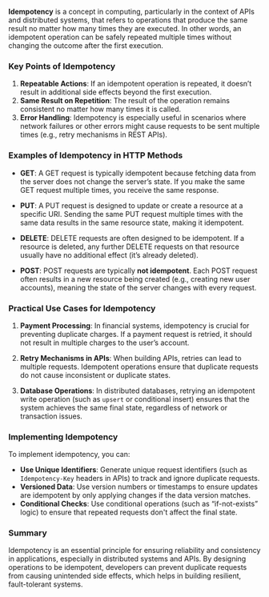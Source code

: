 **Idempotency** is a concept in computing, particularly in the context of APIs and distributed systems, that refers to operations that produce the same result no matter how many times they are executed. In other words, an idempotent operation can be safely repeated multiple times without changing the outcome after the first execution.

### Key Points of Idempotency
1. **Repeatable Actions**: If an idempotent operation is repeated, it doesn’t result in additional side effects beyond the first execution.
2. **Same Result on Repetition**: The result of the operation remains consistent no matter how many times it is called.
3. **Error Handling**: Idempotency is especially useful in scenarios where network failures or other errors might cause requests to be sent multiple times (e.g., retry mechanisms in REST APIs).

### Examples of Idempotency in HTTP Methods

- **GET**: A GET request is typically idempotent because fetching data from the server does not change the server’s state. If you make the same GET request multiple times, you receive the same response.

- **PUT**: A PUT request is designed to update or create a resource at a specific URI. Sending the same PUT request multiple times with the same data results in the same resource state, making it idempotent.

- **DELETE**: DELETE requests are often designed to be idempotent. If a resource is deleted, any further DELETE requests on that resource usually have no additional effect (it’s already deleted).

- **POST**: POST requests are typically **not idempotent**. Each POST request often results in a new resource being created (e.g., creating new user accounts), meaning the state of the server changes with every request.

### Practical Use Cases for Idempotency

1. **Payment Processing**: In financial systems, idempotency is crucial for preventing duplicate charges. If a payment request is retried, it should not result in multiple charges to the user’s account.

2. **Retry Mechanisms in APIs**: When building APIs, retries can lead to multiple requests. Idempotent operations ensure that duplicate requests do not cause inconsistent or duplicate states.

3. **Database Operations**: In distributed databases, retrying an idempotent write operation (such as `upsert` or conditional insert) ensures that the system achieves the same final state, regardless of network or transaction issues.

### Implementing Idempotency

To implement idempotency, you can:
- **Use Unique Identifiers**: Generate unique request identifiers (such as `Idempotency-Key` headers in APIs) to track and ignore duplicate requests.
- **Versioned Data**: Use version numbers or timestamps to ensure updates are idempotent by only applying changes if the data version matches.
- **Conditional Checks**: Use conditional operations (such as “if-not-exists” logic) to ensure that repeated requests don't affect the final state.

### Summary

Idempotency is an essential principle for ensuring reliability and consistency in applications, especially in distributed systems and APIs. By designing operations to be idempotent, developers can prevent duplicate requests from causing unintended side effects, which helps in building resilient, fault-tolerant systems.